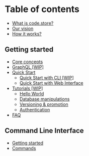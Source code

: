 # Table of contents

* [What is code.store?](README.md)
* [Our vision](our-vision.md)
* [How it works?](how-it-works.md)

## Getting started

* [Core concepts](getting-started/core-concepts.md)
* [GraphQL \[WIP\]](getting-started/graphql-schemas.md)
* [Quick Start](getting-started/quick-start/README.md)
  * [Quick Start with CLI \[WIP\]](getting-started/quick-start/quick-start-with-cli.md)
  * [Quick Start with Web Interface](getting-started/quick-start/quick-start-with-web-interface.md)
* [Tutorials \[WIP\]](getting-started/tutorials/README.md)
  * [Hello World](getting-started/tutorials/hello-world.md)
  * [Database manipulations](getting-started/tutorials/database-manipulations.md)
  * [Versioning & promotion](getting-started/tutorials/versioning-and-promotion.md)
  * [Authentication](getting-started/tutorials/authentication.md)
* [FAQ](getting-started/faq.md)

## Command Line Interface <a id="cli"></a>

* [Getting started](cli/code-store-cli.md)
* [Commands](cli/commands.md)

